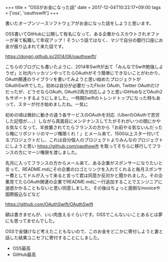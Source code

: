 +++
title = "OSSがお金になった話"
date = 2017-12-04T10:22:17+09:00
tags = ['oss', 'oauthswift']
+++

書いたオープンソースソフトウェアがお金になった話をしようと思います。

OSS書いてGitHubに公開して有名になって、ある企業からスカウトされオファーが来て転職して年収アップ！そういう話ではなく、マジで自分の銀行口座にお金が振り込まれて来た話です。

https://dongri.github.io/2014/06/oauthswift/

こちらのブログにも書いたように、2014年Swiftが出て「みんなでSwift勉強しようぜ」と社内ハッカソンやってたらOAuthがそう簡単にできないことがわかり、OAuth関連のライブラリを書いてみようと思い始めたプロジェクトがOAuthSwiftでした。初めは自分が必要だったFlickr OAuth, Twitter OAuthだけだったが、どうせならOAuth, OAuth2両方対応しようと思いGitHubなどOAuth2もサポートするようにしました。一時期Swiftのトレンドトップになった時もあって、スターが付き始めましたね。一気に

初めの頃は微妙に動きの違う各サービスのOAuthを対応（UberのOAuthで苦労した記憶が、、、）しながら真面目にメンテナンスしてたがそれがいつの間にかやる気なくなって、半放置されてたらフランスの方から「お前やる気ないんだったら俺にリポジトリのマージ権限くれ！」とメール来て、1500以上スター付いてるプロジェクトだし、これは自分個人のプロジェクトよりみんなのプロジェクトにしようと思い https://github.com/oauthswift を取ってそちらに移行してフランスの方にマージ権限を渡しました。

先月に入ってフランスの方からメール来て、ある企業がスポンサーになりたいと言って、README.mdにその企業のロゴとリンクを入れてくれると毎月スポンサー費としてドルが入って来ると言って君は同意か反対かと聞かれました。その企業見てたらOAuth関連の企業でREADME.mdに一行追加することでエンジニアに迷惑かかることもないと思い同意しました。その後はちょっと面倒なinvoiceや国際振込などなど

https://github.com/OAuthSwift/OAuthSwift

額は書きませんが、いい肉食えるぐらいです。OSSでこんないいことあるとは夢にも思ってませんでした。

OSSで金儲けなど考えたこともないので、このお金をどこかに寄付しようと妻と話した結果ユニセフに寄付することにしました。

* OSS最高
* GitHub最高
